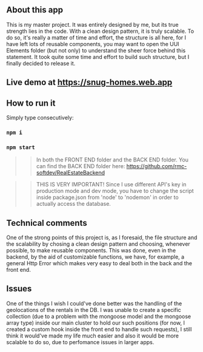 ## About this app
This is my master project. It was entirely designed by me, but its true strength lies in the code. With a clean design pattern, it is truly scalable. To do so, it's really a matter of time and effort, the structure is all here, for I have left lots of reusable components, you may want to open the UUI Elements folder (but not only) to understand the sheer force behind this statement. It took quite some time and effort to build such structure, but I finally decided to release it.

## Live demo at https://snug-homes.web.app

## How to run it

Simply type consecutively:

### `npm i`
### `npm start`

>> In both the FRONT END folder and the BACK END folder. You can find the BACK END folder here: https://github.com/rmc-softdev/RealEstateBackend

>> THIS IS VERY IMPORTANT! Since I use different API's key in production mode and dev mode, you have to change the script inside package.json from 'node' to 'nodemon' in order to actually access the database.

## Technical comments

One of the strong points of this project is, as I foresaid, the file structure and the scalability by chosing a clean design pattern and choosing, whenever possible,
to make reusable components. This was done, even in the backend, by the aid of customizable functions, we have, for example, a general Http Error which makes very easy to deal both in the back and the front end.


## Issues
One of the things I wish I could've done better was the handling of the geolocations of the rentals in the DB. I was unable to create a specific collection (due to a problem with the mongoose model and the mongoose array type) inside our main cluster to hold our such positions (for now, I created a custom hook inside the front end to handle such requests), I still think it would've made my life much easier and also it would be more scalable to do so, due to perfomance issues in larger apps.
